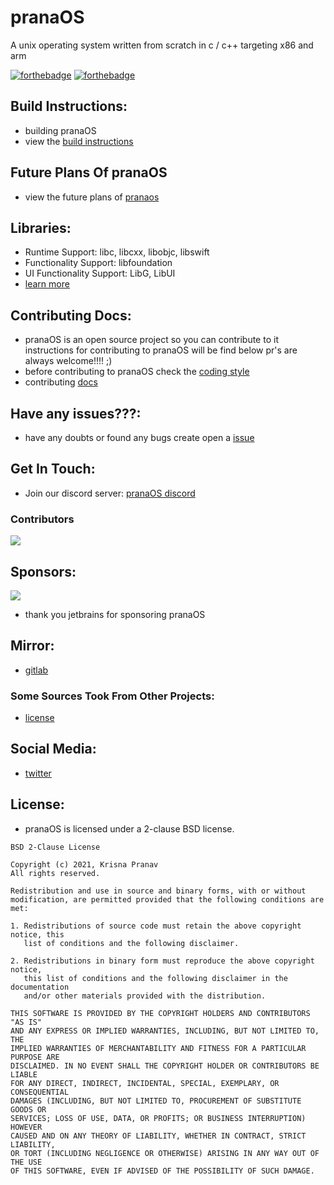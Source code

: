 # pranaOS
A unix operating system written from scratch in c / c++ targeting x86 and arm

[![forthebadge](https://forthebadge.com/images/badges/made-with-c.svg)](https://forthebadge.com)
[![forthebadge](https://forthebadge.com/images/badges/made-with-c-plus-plus.svg)](https://forthebadge.com)


## Build Instructions:
- building pranaOS
- view the [build instructions](https://github.com/pranaOS/pranaOS/blob/master/docs/build.md)


## Future Plans Of pranaOS
- view the future plans of [pranaos](https://github.com/pranaOS/pranaOS/blob/master/plans/pranaOSfutureplans.pdf)

## Libraries:
- Runtime Support: libc, libcxx, libobjc, libswift
- Functionality Support: libfoundation
- UI Functionality Support: LibG, LibUI
- [learn more](https://github.com/pranaOS/pranaOS/blob/master/docs/libraries.md)

## Contributing Docs:
- pranaOS is an open source project so you can contribute to it instructions for contributing to pranaOS will be find below pr's are always welcome!!!! ;)
- before contributing to pranaOS check the [coding style](https://github.com/pranaOS/pranaOS/blob/master/docs/codingstyle.md)
- contributing [docs](https://github.com/pranaOS/pranaOS/blob/master/docs/contributing.md)

## Have any issues???:
- have any doubts or found any bugs create open a [issue](https://github.com/pranaOS/pranaOS/issues/new/choose)

## Get In Touch:
- Join our discord server: [pranaOS discord](https://discord.gg/XmpBTmy9Bz)

### Contributors

<a href="https://github.com/pranaOS/pranaOS/graphs/contributors">
  <img src="https://contributors-img.web.app/image?repo=pranaOS/pranaOS" />
</a>

## Sponsors:
<img src="https://raw.githubusercontent.com/pranaOS/pranaOS/master/docs/images/jetbrains-clion.png"></img>

- thank you jetbrains for sponsoring pranaOS

## Mirror:
- [gitlab](https://gitlab.com/krish_pranav/pranaos)

### Some Sources Took From Other Projects:
- [license](https://github.com/pranaOS/pranaOS/blob/master/docs/otherprojectslicense.md)

## Social Media:
- [twitter](https://twitter.com/os_prana)

## License:
- pranaOS is licensed under a 2-clause BSD license.

```
BSD 2-Clause License

Copyright (c) 2021, Krisna Pranav
All rights reserved.

Redistribution and use in source and binary forms, with or without
modification, are permitted provided that the following conditions are met:

1. Redistributions of source code must retain the above copyright notice, this
   list of conditions and the following disclaimer.

2. Redistributions in binary form must reproduce the above copyright notice,
   this list of conditions and the following disclaimer in the documentation
   and/or other materials provided with the distribution.

THIS SOFTWARE IS PROVIDED BY THE COPYRIGHT HOLDERS AND CONTRIBUTORS "AS IS"
AND ANY EXPRESS OR IMPLIED WARRANTIES, INCLUDING, BUT NOT LIMITED TO, THE
IMPLIED WARRANTIES OF MERCHANTABILITY AND FITNESS FOR A PARTICULAR PURPOSE ARE
DISCLAIMED. IN NO EVENT SHALL THE COPYRIGHT HOLDER OR CONTRIBUTORS BE LIABLE
FOR ANY DIRECT, INDIRECT, INCIDENTAL, SPECIAL, EXEMPLARY, OR CONSEQUENTIAL
DAMAGES (INCLUDING, BUT NOT LIMITED TO, PROCUREMENT OF SUBSTITUTE GOODS OR
SERVICES; LOSS OF USE, DATA, OR PROFITS; OR BUSINESS INTERRUPTION) HOWEVER
CAUSED AND ON ANY THEORY OF LIABILITY, WHETHER IN CONTRACT, STRICT LIABILITY,
OR TORT (INCLUDING NEGLIGENCE OR OTHERWISE) ARISING IN ANY WAY OUT OF THE USE
OF THIS SOFTWARE, EVEN IF ADVISED OF THE POSSIBILITY OF SUCH DAMAGE.

```